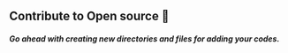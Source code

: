 ## Contribute to Open source 🚀
##### Go ahead with creating new directories and files for adding your codes.
